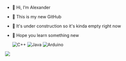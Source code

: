 - 🦖 Hi, I’m Alexander
- 🦕 This is my new GitHub
- 🦖 It's under construction so it's kinda empty right now
- 🦕 Hope you learn something new

   ![C++](https://img.shields.io/badge/c++-%2300599C.svg?style=for-the-badge&logo=c%2B%2B&logoColor=white)
![Java](https://img.shields.io/badge/java-%23ED8B00.svg?style=for-the-badge&logo=openjdk&logoColor=white)
![Arduino](https://img.shields.io/badge/-Arduino-00979D?style=for-the-badge&logo=Arduino&logoColor=white) 

![](https://moonrasaki.carrd.co/assets/images/image02.gif)

<!--
[![Top Langs](https://github-readme-stats.vercel.app/api/top-langs/?username=ahtartari&layout=compact)](https://github.com/anuraghazra/github-readme-stats)

https://gifdb.com/gif/raccoon-pixel-art-ckb739x3ptc67puj.html
https://moonrasaki.carrd.co/assets/images/image02.gif

https://github.com/anuraghazra/github-readme-stats#top-languages-card
https://github.com/Ileriayo/markdown-badges
-->

<!---
ahtartari/ahtartari is a ✨ special ✨ repository because its `README.md` (this file) appears on your GitHub profile.
You can click the Preview link to take a look at your changes.
--->
